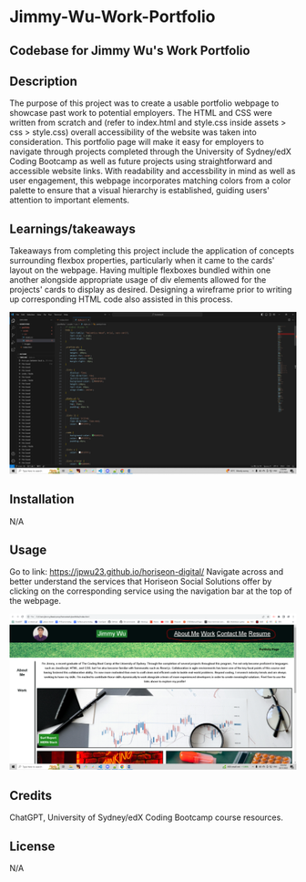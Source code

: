 # Jimmy-Wu-Work-Portfolio
## Codebase for Jimmy Wu's Work Portfolio

## Description
The purpose of this project was to create a usable portfolio webpage to showcase past work to potential employers. The HTML and CSS were written from scratch and (refer to index.html and style.css inside assets > css > style.css) overall accessibility of the website was taken into consideration. This portfolio page will make it easy for employers to navigate through projects completed through the University of Sydney/edX Coding Bootcamp as well as future projects using straightforward and accessible website links. With readability and accessbility in mind as well as user engagement, this webpage incorporates matching colors from a color palette to ensure that a visual hierarchy is established, guiding users' attention to important elements.

## Learnings/takeaways
Takeaways from completing this project include the application of concepts surrounding flexbox properties, particularly when it came to the cards' layout on the webpage. Having multiple flexboxes bundled within one another alongside appropriate usage of div elements allowed for the projects' cards to display as desired. Designing a wireframe prior to writing up corresponding HTML code also assisted in this process. 

![alt text](assets/images/screenshot.PNG)
        
## Installation
N/A

## Usage 
Go to link: https://jpwu23.github.io/horiseon-digital/ Navigate across and better understand the services that Horiseon Social Solutions offer by clicking on the corresponding service using the navigation bar at the top of the webpage.

![alt text](assets/images/screenshot2.PNG)

## Credits
ChatGPT, University of Sydney/edX Coding Bootcamp course resources. 

## License
N/A
